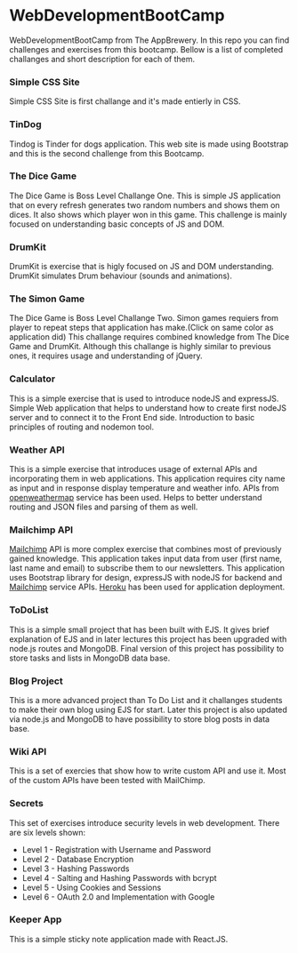# WebDevelopmentBootCamp
WebDevelopmentBootCamp from The AppBrewery. In this repo you can find challenges and exercises from this bootcamp. Bellow is a list of completed challanges and short description for each of them.

### Simple CSS Site
Simple CSS Site is first challange and it's made entierly in CSS.

### TinDog 
Tindog is Tinder for dogs application. This web site is made using Bootstrap and this is the second challenge from this Bootcamp.

### The Dice Game
The Dice Game is Boss Level Challange One. This is simple JS application that on every refresh generates two random numbers and shows them on dices. It also shows which player won in this game. This challenge is mainly focused on understanding basic concepts of JS and DOM.

### DrumKit
DrumKit is exercise that is higly focused on JS and DOM understanding. DrumKit simulates Drum behaviour (sounds and animations).

### The Simon Game
The Dice Game is Boss Level Challange Two. Simon games requiers from player to repeat steps that application has make.(Click on same color as application did) This challange requires combined knowledge from The Dice Game and DrumKit. Although this challange is highly similar to previous ones, it requires usage and understanding of jQuery.

### Calculator
This is a simple exercise that is used to introduce nodeJS and expressJS. Simple Web application that helps to understand how to create first nodeJS server and to connect it to the Front End side. Introduction to basic principles of routing and nodemon tool.

### Weather API
This is a simple exercise that introduces usage of external APIs and incorporating them in web applications. This application requires city name as input and in response display temperature and weather info. APIs from [openweathermap](https://openweathermap.org/) service has been used. Helps to better understand routing and JSON files and parsing of them as well.

### Mailchimp API
[Mailchimp](https://mailchimp.com/) API is more complex exercise that combines most of previously gained knowledge. This application takes input data from user (first name, last name and email) to subscribe them to our newsletters. This application uses Bootstrap library for design, expressJS with nodeJS for backend and [Mailchimp](https://mailchimp.com/) service APIs. [Heroku](https://www.heroku.com/) has been used for application deployment.

### ToDoList
This is a simple small project that has been built with EJS. It gives brief explanation of EJS and in later lectures this project has been upgraded with node.js routes and MongoDB. Final version of this project has possibility to store tasks and lists in MongoDB data base.

### Blog Project
This is a more advanced project than To Do List and it challanges students to make their own blog using EJS for start. Later this project is also updated via node.js and MongoDB to have possibility to store blog posts in data base.

### Wiki API
This is a set of exercies that show how to write custom API and use it. Most of the custom APIs have been tested with MailChimp.

### Secrets
This set of exercises introduce security levels in web development. There are six levels shown:
* Level 1 - Registration with Username and Password
* Level 2 - Database Encryption
* Level 3 - Hashing Passwords
* Level 4 - Salting and Hashing Passwords with bcrypt
* Level 5 - Using Cookies and Sessions
* Level 6 - OAuth 2.0 and Implementation with Google

### Keeper App
This is a simple sticky note application made with React.JS.